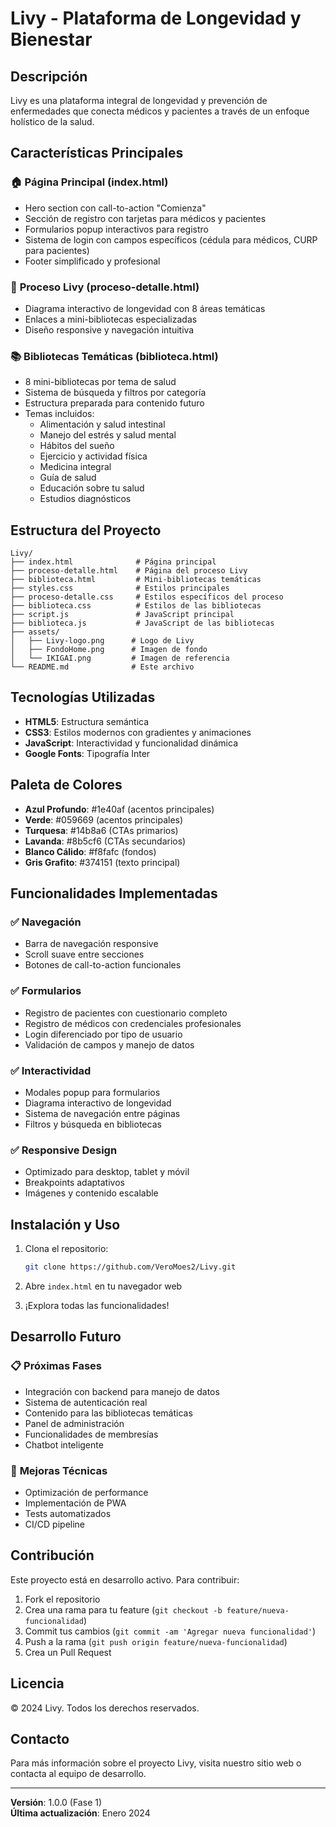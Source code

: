 # Livy - Plataforma de Longevidad y Bienestar

## Descripción
Livy es una plataforma integral de longevidad y prevención de enfermedades que conecta médicos y pacientes a través de un enfoque holístico de la salud.

## Características Principales

### 🏠 **Página Principal (index.html)**
- Hero section con call-to-action "Comienza"
- Sección de registro con tarjetas para médicos y pacientes
- Formularios popup interactivos para registro
- Sistema de login con campos específicos (cédula para médicos, CURP para pacientes)
- Footer simplificado y profesional

### 🔬 **Proceso Livy (proceso-detalle.html)**
- Diagrama interactivo de longevidad con 8 áreas temáticas
- Enlaces a mini-bibliotecas especializadas
- Diseño responsive y navegación intuitiva

### 📚 **Bibliotecas Temáticas (biblioteca.html)**
- 8 mini-bibliotecas por tema de salud
- Sistema de búsqueda y filtros por categoría
- Estructura preparada para contenido futuro
- Temas incluidos:
  - Alimentación y salud intestinal
  - Manejo del estrés y salud mental
  - Hábitos del sueño
  - Ejercicio y actividad física
  - Medicina integral
  - Guía de salud
  - Educación sobre tu salud
  - Estudios diagnósticos

## Estructura del Proyecto

```
Livy/
├── index.html              # Página principal
├── proceso-detalle.html    # Página del proceso Livy
├── biblioteca.html         # Mini-bibliotecas temáticas
├── styles.css              # Estilos principales
├── proceso-detalle.css     # Estilos específicos del proceso
├── biblioteca.css          # Estilos de las bibliotecas
├── script.js               # JavaScript principal
├── biblioteca.js           # JavaScript de las bibliotecas
├── assets/
│   ├── Livy-logo.png      # Logo de Livy
│   ├── FondoHome.png      # Imagen de fondo
│   └── IKIGAI.png         # Imagen de referencia
└── README.md              # Este archivo
```

## Tecnologías Utilizadas
- **HTML5**: Estructura semántica
- **CSS3**: Estilos modernos con gradientes y animaciones
- **JavaScript**: Interactividad y funcionalidad dinámica
- **Google Fonts**: Tipografía Inter

## Paleta de Colores
- **Azul Profundo**: #1e40af (acentos principales)
- **Verde**: #059669 (acentos principales)
- **Turquesa**: #14b8a6 (CTAs primarios)
- **Lavanda**: #8b5cf6 (CTAs secundarios)
- **Blanco Cálido**: #f8fafc (fondos)
- **Gris Grafito**: #374151 (texto principal)

## Funcionalidades Implementadas

### ✅ **Navegación**
- Barra de navegación responsive
- Scroll suave entre secciones
- Botones de call-to-action funcionales

### ✅ **Formularios**
- Registro de pacientes con cuestionario completo
- Registro de médicos con credenciales profesionales
- Login diferenciado por tipo de usuario
- Validación de campos y manejo de datos

### ✅ **Interactividad**
- Modales popup para formularios
- Diagrama interactivo de longevidad
- Sistema de navegación entre páginas
- Filtros y búsqueda en bibliotecas

### ✅ **Responsive Design**
- Optimizado para desktop, tablet y móvil
- Breakpoints adaptativos
- Imágenes y contenido escalable

## Instalación y Uso

1. Clona el repositorio:
   ```bash
   git clone https://github.com/VeroMoes2/Livy.git
   ```

2. Abre `index.html` en tu navegador web

3. ¡Explora todas las funcionalidades!

## Desarrollo Futuro

### 📋 **Próximas Fases**
- Integración con backend para manejo de datos
- Sistema de autenticación real
- Contenido para las bibliotecas temáticas
- Panel de administración
- Funcionalidades de membresías
- Chatbot inteligente

### 🔧 **Mejoras Técnicas**
- Optimización de performance
- Implementación de PWA
- Tests automatizados
- CI/CD pipeline

## Contribución
Este proyecto está en desarrollo activo. Para contribuir:

1. Fork el repositorio
2. Crea una rama para tu feature (`git checkout -b feature/nueva-funcionalidad`)
3. Commit tus cambios (`git commit -am 'Agregar nueva funcionalidad'`)
4. Push a la rama (`git push origin feature/nueva-funcionalidad`)
5. Crea un Pull Request

## Licencia
© 2024 Livy. Todos los derechos reservados.

## Contacto
Para más información sobre el proyecto Livy, visita nuestro sitio web o contacta al equipo de desarrollo.

---

**Versión**: 1.0.0 (Fase 1)  
**Última actualización**: Enero 2024
